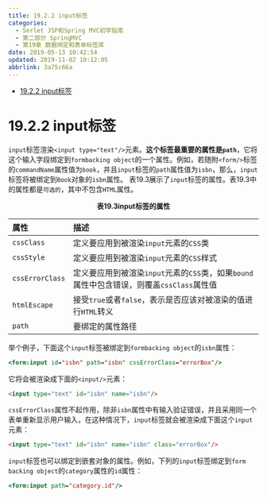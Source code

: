 ```yaml
---
title: 19.2.2 input标签
categories: 
  - Serlet JSP和Spring MVC初学指南
  - 第二部分 SpringMVC
  - 第19章 数据绑定和表单标签库
date: 2019-05-13 10:42:54
updated: 2019-11-02 10:12:05
abbrlink: 3a75c66a
---
```

<div id='my_toc'>

- [19.2.2 input标签](/JavaReadingNotes/3a75c66a/#19-2-2-input标签)

</div>
<!--more-->
<script>if (navigator.platform.toLowerCase() == 'win32'){document.getElementById('my_toc').style.display = 'none';}</script>

<!--end-->
# 19.2.2 input标签 #
`input`标签渲染`<input type="text"/>`元素。**这个标签最重要的属性是`path`**，它将这个输入字段绑定到`formbacking object`的一个属性。例如，若随附`<form/>`标签的`commandName`属性值为`book`，并且`input`标签的`path`属性值为`isbn`，那么，`input`标签将被绑定到`Book`对象的`isbn`属性。
表19.3展示了`input`标签的属性。表19.3中的属性都是`可选的`，其中不包含`HTML`属性。
<center><strong>表19.3input标签的属性</strong></center>

|属性|描述|
|:---|:---|
|`cssClass`|定义要应用到被渲染`input`元素的`CSS`类|
|`cssStyle`|定义要应用到被渲染`input`元素的`CSS`样式|
|`cssErrorClass`|定义要应用到被渲染`input`元素的`CSS`类，如果`bound`属性中包含错误，则覆盖`cssClass`属性值|
|`htmlEscape`|接受`true`或者`false`，表示是否应该对被渲染的值进行`HTML`转义|
|`path`|要绑定的属性路径|

举个例子，下面这个`input`标签被绑定到`formbacking object`的`isbn`属性：
```jsp
<form:input id="isbn" path="isbn" cssErrorClass="errorBox"/>
```
它将会被渲染成下面的`<input/>`元素：
```html
<input type="text" id="isbn" name="isbn"/>
```
`cssErrorClass`属性不起作用，除非`isbn`属性中有输入验证错误，并且采用同一个表单重新显示用户输入，在这种情况下，`input`标签就会被渲染成下面这个`input`元素：
```html
<input type="text" id="isbn" name="isbn" class="errorBox"/>
```
`input`标签也可以绑定到嵌套对象的属性。例如，下列的`input`标签绑定到`form backing object`的`category`属性的`id`属性：
```jsp
<form:input path="category.id"/>
```

